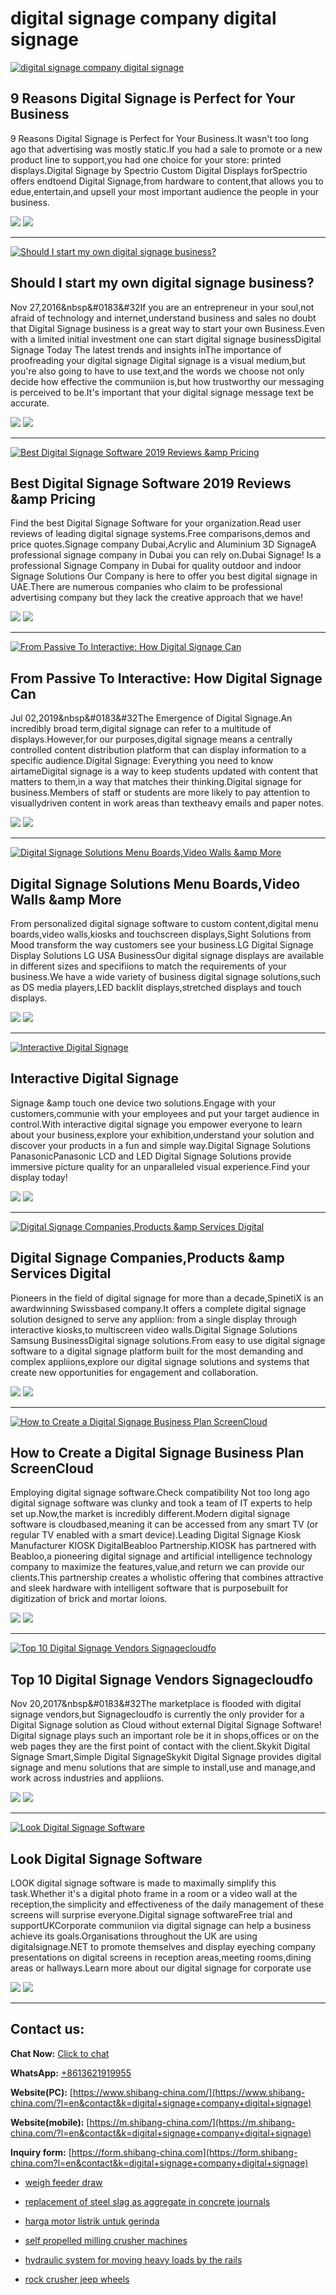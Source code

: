 # digital signage company digital signage

<a href="https://swt.shibang-china.com/?l=en&img&k=digital+signage+company+digital+signage" target="_blank">![digital signage company digital signage](http://static.shibang-china.com/all-800x300/27.jpg)</a>

## 9 Reasons Digital Signage is Perfect for Your Business
9 Reasons Digital Signage is Perfect for Your Business.It wasn't too long ago that advertising was mostly static.If you had a sale to promote or a new product line to support,you had one choice for your store: printed displays.Digital Signage by Spectrio Custom Digital Displays forSpectrio offers endtoend Digital Signage,from hardware to content,that allows you to edue,entertain,and upsell your most important audience the people in your business.


<a href="https://whatsapp.shibangsoft.com/WhatsApp.php" target="_blank" title="WhatsApp">![](http://static.shibang-china.com/icon/whatsapp.png)</a> <a href="https://swt.shibang-china.com/?l=en&icon&k=digital+signage+company+digital+signage" target="_blank">![](http://static.shibang-china.com/icon/chat-en.png)</a>

---

<a href="https://swt.shibang-china.com/?l=en&img&k=digital+signage+company+digital+signage" target="_blank">![Should I start my own digital signage business?](http://static.shibang-china.com/all-800x300/539.jpg)</a>

## Should I start my own digital signage business?
Nov 27,2016&nbsp&#0183&#32If you are an entrepreneur in your soul,not afraid of technology and internet,understand business and sales no doubt that Digital Signage business is a great way to start your own Business.Even with a limited initial investment one can start digital signage businessDigital Signage Today The latest trends and insights inThe importance of proofreading your digital signage Digital signage is a visual medium,but you're also going to have to use text,and the words we choose not only decide how effective the communiion is,but how trustworthy our messaging is perceived to be.It's important that your digital signage message text be accurate.


<a href="https://whatsapp.shibangsoft.com/WhatsApp.php" target="_blank" title="WhatsApp">![](http://static.shibang-china.com/icon/whatsapp.png)</a> <a href="https://swt.shibang-china.com/?l=en&icon&k=digital+signage+company+digital+signage" target="_blank">![](http://static.shibang-china.com/icon/chat-en.png)</a>

---

<a href="https://swt.shibang-china.com/?l=en&img&k=digital+signage+company+digital+signage" target="_blank">![Best Digital Signage Software 2019 Reviews &amp Pricing](http://static.shibang-china.com/all-800x300/1090.jpg)</a>

## Best Digital Signage Software 2019 Reviews &amp Pricing
Find the best Digital Signage Software for your organization.Read user reviews of leading digital signage systems.Free comparisons,demos and price quotes.Signage company Dubai,Acrylic and Aluminium 3D SignageA professional signage company in Dubai you can rely on.Dubai Signage! Is a professional Signage Company in Dubai for quality outdoor and indoor Signage Solutions Our Company is here to offer you best digital signage in UAE.There are numerous companies who claim to be professional advertising company but they lack the creative approach that we have!


<a href="https://whatsapp.shibangsoft.com/WhatsApp.php" target="_blank" title="WhatsApp">![](http://static.shibang-china.com/icon/whatsapp.png)</a> <a href="https://swt.shibang-china.com/?l=en&icon&k=digital+signage+company+digital+signage" target="_blank">![](http://static.shibang-china.com/icon/chat-en.png)</a>

---

<a href="https://swt.shibang-china.com/?l=en&img&k=digital+signage+company+digital+signage" target="_blank">![From Passive To Interactive: How Digital Signage Can](http://static.shibang-china.com/all-800x300/843.jpg)</a>

## From Passive To Interactive: How Digital Signage Can
Jul 02,2019&nbsp&#0183&#32The Emergence of Digital Signage.An incredibly broad term,digital signage can refer to a multitude of displays.However,for our purposes,digital signage means a centrally controlled content distribution platform that can display information to a specific audience.Digital Signage: Everything you need to know airtameDigital signage is a way to keep students updated with content that matters to them,in a way that matches their thinking.Digital signage for business.Members of staff or students are more likely to pay attention to visuallydriven content in work areas than textheavy emails and paper notes.


<a href="https://whatsapp.shibangsoft.com/WhatsApp.php" target="_blank" title="WhatsApp">![](http://static.shibang-china.com/icon/whatsapp.png)</a> <a href="https://swt.shibang-china.com/?l=en&icon&k=digital+signage+company+digital+signage" target="_blank">![](http://static.shibang-china.com/icon/chat-en.png)</a>

---

<a href="https://swt.shibang-china.com/?l=en&img&k=digital+signage+company+digital+signage" target="_blank">![Digital Signage Solutions Menu Boards,Video Walls &amp More](http://static.shibang-china.com/all-800x300/1457.jpg)</a>

## Digital Signage Solutions Menu Boards,Video Walls &amp More
From personalized digital signage software to custom content,digital menu boards,video walls,kiosks and touchscreen displays,Sight Solutions from Mood transform the way customers see your business.LG Digital Signage Display Solutions LG USA BusinessOur digital signage displays are available in different sizes and specifiions to match the requirements of your business.We have a wide variety of business digital signage solutions,such as DS media players,LED backlit displays,stretched displays and touch displays.


<a href="https://whatsapp.shibangsoft.com/WhatsApp.php" target="_blank" title="WhatsApp">![](http://static.shibang-china.com/icon/whatsapp.png)</a> <a href="https://swt.shibang-china.com/?l=en&icon&k=digital+signage+company+digital+signage" target="_blank">![](http://static.shibang-china.com/icon/chat-en.png)</a>

---

<a href="https://swt.shibang-china.com/?l=en&img&k=digital+signage+company+digital+signage" target="_blank">![Interactive Digital Signage](http://static.shibang-china.com/all-800x300/343.jpg)</a>

## Interactive Digital Signage
Signage &amp touch one device two solutions.Engage with your customers,communie with your employees and put your target audience in control.With interactive digital signage you empower everyone to learn about your business,explore your exhibition,understand your solution and discover your products in a fun and simple way.Digital Signage Solutions PanasonicPanasonic LCD and LED Digital Signage Solutions provide immersive picture quality for an unparalleled visual experience.Find your display today!


<a href="https://whatsapp.shibangsoft.com/WhatsApp.php" target="_blank" title="WhatsApp">![](http://static.shibang-china.com/icon/whatsapp.png)</a> <a href="https://swt.shibang-china.com/?l=en&icon&k=digital+signage+company+digital+signage" target="_blank">![](http://static.shibang-china.com/icon/chat-en.png)</a>

---

<a href="https://swt.shibang-china.com/?l=en&img&k=digital+signage+company+digital+signage" target="_blank">![Digital Signage Companies,Products &amp Services Digital](http://static.shibang-china.com/all-800x300/81.jpg)</a>

## Digital Signage Companies,Products &amp Services Digital
Pioneers in the field of digital signage for more than a decade,SpinetiX is an awardwinning Swissbased company.It offers a complete digital signage solution designed to serve any appliion: from a single display through interactive kiosks,to multiscreen video walls.Digital Signage Solutions Samsung BusinessDigital signage solutions.From easy to use digital signage software to a digital signage platform built for the most demanding and complex appliions,explore our digital signage solutions and systems that create new opportunities for engagement and collaboration.


<a href="https://whatsapp.shibangsoft.com/WhatsApp.php" target="_blank" title="WhatsApp">![](http://static.shibang-china.com/icon/whatsapp.png)</a> <a href="https://swt.shibang-china.com/?l=en&icon&k=digital+signage+company+digital+signage" target="_blank">![](http://static.shibang-china.com/icon/chat-en.png)</a>

---

<a href="https://swt.shibang-china.com/?l=en&img&k=digital+signage+company+digital+signage" target="_blank">![How to Create a Digital Signage Business Plan ScreenCloud](http://static.shibang-china.com/all-800x300/140.jpg)</a>

## How to Create a Digital Signage Business Plan ScreenCloud
Employing digital signage software.Check compatibility Not too long ago digital signage software was clunky and took a team of IT experts to help set up.Now,the market is incredibly different.Modern digital signage software is cloudbased,meaning it can be accessed from any smart TV (or regular TV enabled with a smart device).Leading Digital Signage Kiosk Manufacturer KIOSK DigitalBeabloo Partnership.KIOSK has partnered with Beabloo,a pioneering digital signage and artificial intelligence technology company to maximize the features,value,and return we can provide our clients.This partnership creates a wholistic offering that combines attractive and sleek hardware with intelligent software that is purposebuilt for digitization of brick and mortar loions.


<a href="https://whatsapp.shibangsoft.com/WhatsApp.php" target="_blank" title="WhatsApp">![](http://static.shibang-china.com/icon/whatsapp.png)</a> <a href="https://swt.shibang-china.com/?l=en&icon&k=digital+signage+company+digital+signage" target="_blank">![](http://static.shibang-china.com/icon/chat-en.png)</a>

---

<a href="https://swt.shibang-china.com/?l=en&img&k=digital+signage+company+digital+signage" target="_blank">![Top 10 Digital Signage Vendors Signagecloudfo](http://static.shibang-china.com/all-800x300/1060.jpg)</a>

## Top 10 Digital Signage Vendors Signagecloudfo
Nov 20,2017&nbsp&#0183&#32The marketplace is flooded with digital signage vendors,but Signagecloudfo is currently the only provider for a Digital Signage solution as Cloud without external Digital Signage Software! Digital signage plays such an important role be it in shops,offices or on the web pages they are the first point of contact with the client.Skykit Digital Signage Smart,Simple Digital SignageSkykit Digital Signage provides digital signage and menu solutions that are simple to install,use and manage,and work across industries and appliions.


<a href="https://whatsapp.shibangsoft.com/WhatsApp.php" target="_blank" title="WhatsApp">![](http://static.shibang-china.com/icon/whatsapp.png)</a> <a href="https://swt.shibang-china.com/?l=en&icon&k=digital+signage+company+digital+signage" target="_blank">![](http://static.shibang-china.com/icon/chat-en.png)</a>

---

<a href="https://swt.shibang-china.com/?l=en&img&k=digital+signage+company+digital+signage" target="_blank">![Look Digital Signage Software](http://static.shibang-china.com/all-800x300/1038.jpg)</a>

## Look Digital Signage Software
LOOK digital signage software is made to maximally simplify this task.Whether it's a digital photo frame in a room or a video wall at the reception,the simplicity and effectiveness of the daily management of these screens will surprise everyone.Digital signage softwareFree trial and supportUKCorporate communiion via digital signage can help a business achieve its goals.Organisations throughout the UK are using digitalsignage.NET to promote themselves and display eyeching company presentations on digital screens in reception areas,meeting rooms,dining areas or hallways.Learn more about our digital signage for corporate use


<a href="https://whatsapp.shibangsoft.com/WhatsApp.php" target="_blank" title="WhatsApp">![](http://static.shibang-china.com/icon/whatsapp.png)</a> <a href="https://swt.shibang-china.com/?l=en&icon&k=digital+signage+company+digital+signage" target="_blank">![](http://static.shibang-china.com/icon/chat-en.png)</a>

---
## Contact us:

**Chat Now:** [Click to chat](https://swt.shibang-china.com?l=en&contact&k=digital+signage+company+digital+signage)

**WhatsApp:**  [+8613621919955](https://whatsapp.shibangsoft.com/WhatsApp.php)

**Website(PC):** [https://www.shibang-china.com/](https://www.shibang-china.com/?l=en&contact&k=digital+signage+company+digital+signage)

**Website(mobile):** [https://m.shibang-china.com/](https://m.shibang-china.com/?l=en&contact&k=digital+signage+company+digital+signage)

**Inquiry form:** [https://form.shibang-china.com](https://form.shibang-china.com?l=en&contact&k=digital+signage+company+digital+signage)

* [weigh feeder draw](../120/weigh%20feeder%20draw.md)

* [replacement of steel slag as aggregate in concrete journals](../119/replacement%20of%20steel%20slag%20as%20aggregate%20in%20concrete%20journals.md)

* [harga motor listrik untuk gerinda](../116/harga%20motor%20listrik%20untuk%20gerinda.md)

* [self propelled milling crusher machines](../114/self%20propelled%20milling%20crusher%20machines.md)

* [hydraulic system for moving heavy loads by the rails](../119/hydraulic%20system%20for%20moving%20heavy%20loads%20by%20the%20rails.md)

* [rock crusher jeep wheels](../113/rock%20crusher%20jeep%20wheels.md)